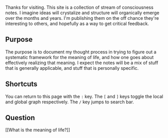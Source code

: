 Thanks for visiting. This site is a collection of stream of consciousness notes. I imagine ideas will crystalize and structure will organically emerge over the months and years. I'm publishing them on the off chance they're interesting to others, and hopefully as a way to get critical feedback.

## Purpose

The purpose is to document my thought process in trying to figure out a systematic framework for the meaning of life, and how one goes about effectively realizing that meaning. I expect the notes will be a mix of stuff that is generally applicable, and stuff that is personally specific.

## Shortcuts

You can return to this page with the `:` key. The `[` and `]` keys toggle the local and global graph respectively. The `/` key jumps to search bar.

## Question

[[What is the meaning of life?]]